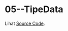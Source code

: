 # 05--TipeData

Lihat <a href="https://github.com/RizkyKhapidsyah/05--TipeData/blob/master/TipeData.cpp" target=_blank>Source Code</a>.
